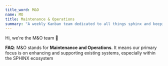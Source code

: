 ```yaml
---
title_word: M&O
name: MO
title: Maintenance & Operations
summary: "A weekly Kanban team dedicated to all things sphinx and keeping the lights on"
---
```



Hi, we're the M&O team 👋

**FAQ**: M&O stands for **Maintenance and Operations**.  It means our primary focus is on enhancing and supporting existing systems, especially within the SPHINX ecosystem
